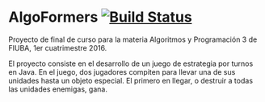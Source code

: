AlgoFormers [![Build Status](https://travis-ci.org/pabloernesto/7507AlgoFormersT14.svg?branch=master)](https://travis-ci.org/pabloernesto/7507AlgoFormersT14)
=====

Proyecto de final de curso para la materia Algoritmos y Programación 3 de FIUBA, 1er cuatrimestre 2016.

El proyecto consiste en el desarrollo de un juego de estrategia por turnos en Java. En el juego, dos jugadores compiten para llevar una de sus unidades hasta un objeto especial. El primero en llegar, o destruir a todas las unidades enemigas, gana.
